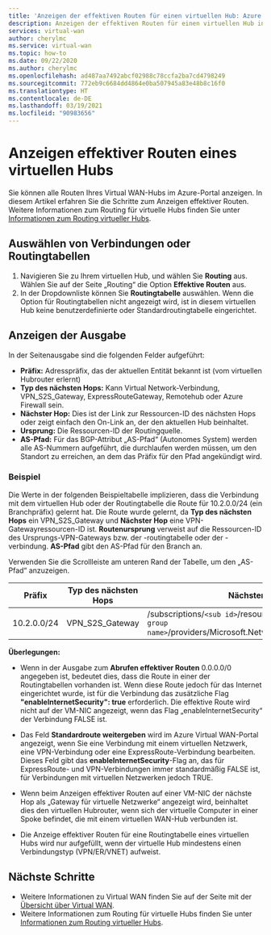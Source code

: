 ```yaml
---
title: 'Anzeigen der effektiven Routen für einen virtuellen Hub: Azure Virtual WAN | Microsoft-Dokumentation'
description: Anzeigen der effektiven Routen für einen virtuellen Hub in Azure Virtual WAN
services: virtual-wan
author: cherylmc
ms.service: virtual-wan
ms.topic: how-to
ms.date: 09/22/2020
ms.author: cherylmc
ms.openlocfilehash: ad487aa7492abcf02988c78ccfa2ba7cd4798249
ms.sourcegitcommit: 772eb9c6684dd4864e0ba507945a83e48b8c16f0
ms.translationtype: HT
ms.contentlocale: de-DE
ms.lasthandoff: 03/19/2021
ms.locfileid: "90983656"
---
```

# <a name="view-virtual-hub-effective-routes"></a>Anzeigen effektiver Routen eines virtuellen Hubs

Sie können alle Routen Ihres Virtual WAN-Hubs im Azure-Portal anzeigen. In diesem Artikel erfahren Sie die Schritte zum Anzeigen effektiver Routen. Weitere Informationen zum Routing für virtuelle Hubs finden Sie unter [Informationen zum Routing virtueller Hubs](about-virtual-hub-routing.md).

## <a name="select-connections-or-route-tables"></a><a name="routing"></a>Auswählen von Verbindungen oder Routingtabellen

1. Navigieren Sie zu Ihrem virtuellen Hub, und wählen Sie **Routing** aus. Wählen Sie auf der Seite „Routing“ die Option **Effektive Routen** aus.
1. In der Dropdownliste können Sie **Routingtabelle** auswählen. Wenn die Option für Routingtabellen nicht angezeigt wird, ist in diesem virtuellen Hub keine benutzerdefinierte oder Standardroutingtabelle eingerichtet.

## <a name="view-output"></a><a name="output"></a>Anzeigen der Ausgabe

In der Seitenausgabe sind die folgenden Felder aufgeführt:

* **Präfix:** Adresspräfix, das der aktuellen Entität bekannt ist (vom virtuellen Hubrouter erlernt)
* **Typ des nächsten Hops:** Kann Virtual Network-Verbindung, VPN_S2S_Gateway, ExpressRouteGateway, Remotehub oder Azure Firewall sein.
* **Nächster Hop:** Dies ist der Link zur Ressourcen-ID des nächsten Hops oder zeigt einfach den On-Link an, der den aktuellen Hub beinhaltet.
* **Ursprung:** Die Ressourcen-ID der Routingquelle.
* **AS-Pfad:** Für das BGP-Attribut „AS-Pfad“ (Autonomes System) werden alle AS-Nummern aufgeführt, die durchlaufen werden müssen, um den Standort zu erreichen, an dem das Präfix für den Pfad angekündigt wird.

### <a name="example"></a><a name="example"></a>Beispiel

Die Werte in der folgenden Beispieltabelle implizieren, dass die Verbindung mit dem virtuellen Hub oder der Routingtabelle die Route für 10.2.0.0/24 (ein Branchpräfix) gelernt hat. Die Route wurde gelernt, da **Typ des nächsten Hops** ein VPN_S2S_Gateway und **Nächster Hop** eine VPN-Gatewayressourcen-ID ist. **Routenursprung** verweist auf die Ressourcen-ID des Ursprungs-VPN-Gateways bzw. der -routingtabelle oder der -verbindung. **AS-Pfad** gibt den AS-Pfad für den Branch an.

Verwenden Sie die Scrollleiste am unteren Rand der Tabelle, um den „AS-Pfad“ anzuzeigen.

| **Präfix** |  **Typ des nächsten Hops** | **Nächster Hop** |  **Routenursprung** |**AS-Pfad** |
| ---        | ---                | ---          | ---               | ---         |
| 10.2.0.0/24| VPN_S2S_Gateway |/subscriptions/`<sub id>`/resourceGroups/`<resource group name>`/providers/Microsoft.Network/vpnGateways/vpngw|/subscriptions/`<sub id>`/resourceGroups/`<resource group name>`/providers/Microsoft.Network/vpnGateways/vpngw| 20000|

**Überlegungen:**

* Wenn in der Ausgabe zum **Abrufen effektiver Routen** 0.0.0.0/0 angegeben ist, bedeutet dies, dass die Route in einer der Routingtabellen vorhanden ist. Wenn diese Route jedoch für das Internet eingerichtet wurde, ist für die Verbindung das zusätzliche Flag **"enableInternetSecurity": true** erforderlich. Die effektive Route wird nicht auf der VM-NIC angezeigt, wenn das Flag „enableInternetSecurity“ der Verbindung FALSE ist.

* Das Feld **Standardroute weitergeben** wird im Azure Virtual WAN-Portal angezeigt, wenn Sie eine Verbindung mit einem virtuellen Netzwerk, eine VPN-Verbindung oder eine ExpressRoute-Verbindung bearbeiten. Dieses Feld gibt das **enableInternetSecurity**-Flag an, das für ExpressRoute- und VPN-Verbindungen immer standardmäßig FALSE ist, für Verbindungen mit virtuellen Netzwerken jedoch TRUE.

* Wenn beim Anzeigen effektiver Routen auf einer VM-NIC der nächste Hop als „Gateway für virtuelle Netzwerke“ angezeigt wird, beinhaltet dies den virtuellen Hubrouter, wenn sich der virtuelle Computer in einer Spoke befindet, die mit einem virtuellen WAN-Hub verbunden ist.

* Die Anzeige effektiver Routen für eine Routingtabelle eines virtuellen Hubs wird nur aufgefüllt, wenn der virtuelle Hub mindestens einen Verbindungstyp (VPN/ER/VNET) aufweist.

## <a name="next-steps"></a>Nächste Schritte

* Weitere Informationen zu Virtual WAN finden Sie auf der Seite mit der [Übersicht über Virtual WAN](virtual-wan-about.md).
* Weitere Informationen zum Routing für virtuelle Hubs finden Sie unter [Informationen zum Routing virtueller Hubs](about-virtual-hub-routing.md).
